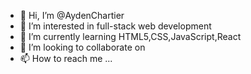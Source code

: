 - 👋 Hi, I’m @AydenChartier
- 👀 I’m interested in full-stack web development
- 🌱 I’m currently learning HTML5,CSS,JavaScript,React
- 💞️ I’m looking to collaborate on 
- 📫 How to reach me ...

<!---
AydenChartier/AydenChartier is a ✨ special ✨ repository because its `README.md` (this file) appears on your GitHub profile.
You can click the Preview link to take a look at your changes.
--->
